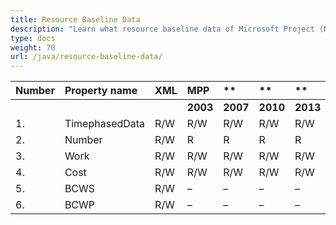 ```yaml
---
title: Resource Baseline Data
description: "Learn what resource baseline data of Microsoft Project (MPP/XML) files are can be written or read by Aspose.Tasks for Java."
type: docs
weight: 70
url: /java/resource-baseline-data/
---
```


|**Number** |**Property name** |**XML** |**MPP** |** |** |**  |** |** |**Comments** |
| :- | :- | :- | :- | :- | :- | :- | :- | :- | :- |
| | | |**2003** |**2007** |**2010** |**2013** |**2016** |**2019** | |
|1. |TimephasedData |R/W |R/W |R/W |R/W |R/W |R/W |R/W | |
|2. |Number |R/W |R |R |R |R |R |R | |
|3. |Work |R/W |R/W |R/W |R/W |R/W |R/W |R/W | |
|4. |Cost |R/W |R/W |R/W |R/W |R/W |R/W |R/W | |
|5. |BCWS |R/W |– |– |– |– |– |– | |
|6. |BCWP |R/W |– |– |– |– |– |– | |

